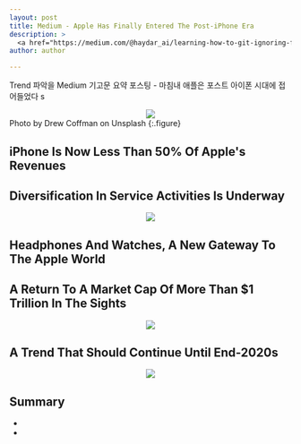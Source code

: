 ```yaml
---
layout: post
title: Medium - Apple Has Finally Entered The Post-iPhone Era
description: >
  <a href="https://medium.com/@haydar_ai/learning-how-to-git-ignoring-files-and-folders-using-gitignore-177556afdbe3">원문 - Sylvain Saurel</a>
author: author

---
```


Trend 파악을 Medium 기고문 요약 포스팅 - 마침내 애플은 포스트 아이폰 시대에 접어들었다
s
<center>
<img src="https://miro.medium.com/max/700/1*8y1nxhqjRrNJwzYGe7JENQ.jpeg"/>
</center>
Photo by Drew Coffman on Unsplash
{:.figure}

## iPhone Is Now Less Than 50% Of Apple's Revenues

## Diversification In Service Activities Is Underway

<center>
<img src="https://miro.medium.com/max/700/1*f8qT75EEkVblYqOIL7hg4g.png"/>
</center>

## Headphones And Watches, A New Gateway To The Apple World

## A Return To A Market Cap Of More Than $1 Trillion In The Sights

<center>
<img src="https://miro.medium.com/max/700/1*a8lgfxbjmrr4F7bcScy4cw.png"/>
</center>

## A Trend That Should Continue Until End-2020s
<center>
<img src="https://miro.medium.com/max/700/1*VD89ddUEa3f5tVdK-r2sTQ.png"/>
</center>

## Summary
*  
*   
